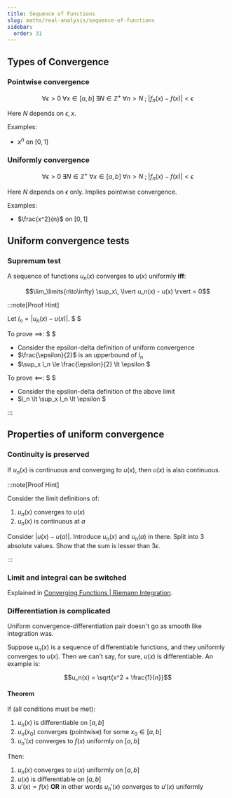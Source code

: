 ```yaml
---
title: Sequence of Functions
slug: maths/real-analysis/sequence-of-functions
sidebar:
  order: 31
---
```


## Types of Convergence

### Pointwise convergence

```math
\forall \epsilon \gt 0\;
\forall x\in [a,b]\;
\exists N \in \mathbb{Z^+}\;
\forall n > N\;;\;
\big|f_n(x)-f(x)\big| \lt \epsilon
```

Here $N$ depends on $\epsilon, x$.

Examples:

- $x^n$ on $[0,1]$

### Uniformly convergence

```math
\forall \epsilon \gt 0\;
\exists N \in \mathbb{Z^+}\;
\forall x\in [a,b]\;
\forall n > N\;;\;
\big|f_n(x)-f(x)\big| \lt \epsilon
```

Here $N$ depends on $\epsilon$ only. Implies pointwise convergence.

Examples:

- $\frac{x^2}{n}$ on $[0,1]$

## Uniform convergence tests

### Supremum test

A sequence of functions $u_n(x)$ converges to $u(x)$ uniformly **iff**:

```math
\lim_\limits{n\to\infty} \sup_x\, \lvert u_n(x) - u(x) \rvert = 0
```

:::note[Proof Hint]

Let $l_n=\lvert u_n(x)-u(x) \rvert$. $ $

To prove $\implies$: $ $

- Consider the epsilon-delta definition of uniform convergence
- $\frac{\epsilon}{2}$ is an upperbound of $l_n$
- $\sup_x l_n \le \frac{\epsilon}{2} \lt \epsilon $

To prove $\impliedby$: $ $

- Consider the epsilon-delta definition of the above limit
- $l_n \lt \sup_x l_n \lt \epsilon $

:::

## Properties of uniform convergence

### Continuity is preserved

If $u_n(x)$ is continuous and converging to $u(x)$, then $u(x)$ is also
continuous.

:::note[Proof Hint]

Consider the limit definitions of:

1. $u_n(x)$ converges to $u(x)$
2. $u_n(x)$ is continuous at $a$

Consider $\lvert u(x)-u(a)\rvert$. Introduce $u_n(x)$ and $u_n(a)$ in there.
Split into 3 absolute values. Show that the sum is lesser than $3\epsilon$.

:::

### Limit and integral can be switched

Explained in
[Converging Functions | Riemann Integration](/maths/riemann-integration/converging-functions/).

### Differentiation is complicated

Uniform convergence-differentiation pair doesn't go as smooth like integration
was.

Suppose $u_n(x)$ is a sequence of differentiable functions, and they uniformly
converges to $u(x)$. Then we can't say, for sure, $u(x)$ is differentiable. An
example is:

```math
u_n(x) = \sqrt{x^2 + \frac{1}{n}}
```

#### Theorem

If (all conditions must be met):

1. $u_n(x)$ is differentiable on $[a,b]$
2. $u_n(x_0)$ converges (pointwise) for some $x_0 \in [a,b]$
3. $u_n'(x)$ converges to $f(x)$ uniformly on $[a,b]$

Then:

1. $u_n(x)$ converges to $u(x)$ uniformly on $[a,b]$
2. $u(x)$ is differentiable on $[a,b]$
3. $u'(x)=f(x)$ **OR** in other words $u_n'(x)$ converges to $u'(x)$ uniformly
